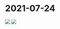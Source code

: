 # 2021-07-24

<image-container>
  <img preview="0" src="https://www.wangleant.com/turtle-images-thumbnail/IMG_20210724_083840.jpg"/>
</image-container>
<image-container>
  <img preview="0" src="https://www.wangleant.com/turtle-images-thumbnail/IMG_20210724_083855.jpg"/>
</image-container>